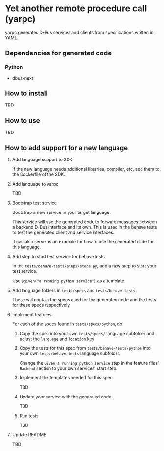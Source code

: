 # Yet another remote procedure call (yarpc)

yarpc generates D-Bus services and clients from specifications written in YAML.

## Dependencies for generated code

### Python
- dbus-next

## How to install

TBD

## How to use

TBD

## How to add support for a new language

1. Add language support to SDK

   If the new language needs additional libraries,
   compiler, etc, add them to the Dockerfile of the SDK.

2. Add language to yarpc

   TBD

3. Bootstrap test service

   Bootstrap a new service in your target language.

   This service will use the generated code to forward messages
   between a backend D-Bus interface and its own.
   This is used in the behave tests to test the generated
   client and service interfaces.

   It can also serve as an example for how to use the
   generated code for this language.

4. Add step to start test service for behave tests

   In the ``tests/behave-tests/steps/steps.py``,
   add a new step to start your test service.

   Use ``@given("a running python service")`` as a template.

5. Add language folders in ``tests/specs`` and ``tests/behave-tests``

   These will contain the specs used for the generated code and the
   tests for these specs respectively.

6. Implement features

   For each of the specs found in ``tests/specs/python``, do

   1. Copy the spec into your own ``tests/specs/`` language subfolder
      and adjust the ``language`` and ``location`` key

   2. Copy the tests for this spec from ``tests/behave-tests/python`` into your own ``tests/behave-tests`` language subfolder.

      Change the ``Given a running python service`` step in the feature files' ``Backend`` section to your own services' start step.

    3. Implement the templates needed for this spec

       TBD

    4. Update your service with the generated code

       TBD

    5. Run tests

       TBD

7. Update README

   TBD